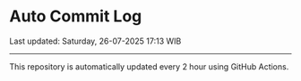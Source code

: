 # Auto Commit Log

Last updated: Saturday, 26-07-2025 17:13 WIB

---

This repository is automatically updated every 2 hour using GitHub Actions.
